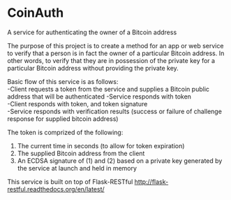 CoinAuth
========

A service for authenticating the owner of a Bitcoin address

The purpose of this project is to create a method for an app or web service to verify that a person is in fact the owner of a particular Bitcoin address. In other words, to verify that they are in possession of the private key for a particular Bitcoin address without providing the private key.

Basic flow of this service is as follows:  
-Client requests a token from the service and supplies a Bitcoin public address that will be authenticated
-Service responds with token  
-Client responds with token, and token signature  
-Service responds with verification results (success or failure of challenge response for supplied bitcoin address)

The token is comprized of the following:  
1. The current time in seconds (to allow for token expiration)  
2. The supplied Bitcoin address from the client  
3. An ECDSA signature of (1) and (2) based on a private key generated by the service at launch and held in memory

This service is built on top of Flask-RESTful http://flask-restful.readthedocs.org/en/latest/
